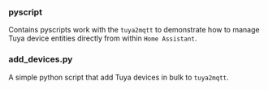 ### pyscript
Contains pyscripts work with the `tuya2mqtt` to demonstrate how to manage Tuya device entities directly from within `Home Assistant`.

### add_devices.py
A simple python script that add Tuya devices in bulk to `tuya2mqtt`.
